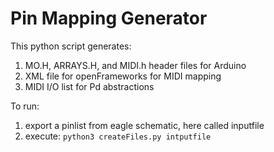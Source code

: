 # Pin Mapping Generator
This python script generates:
1. MO.H, ARRAYS.H, and MIDI.h header files for Arduino
2. XML file for openFrameworks for MIDI mapping
3. MIDI I/O list for Pd abstractions

To run:
1.  export a pinlist from eagle schematic, here called inputfile
2.  execute:
        ```python3 createFiles.py intputfile```
